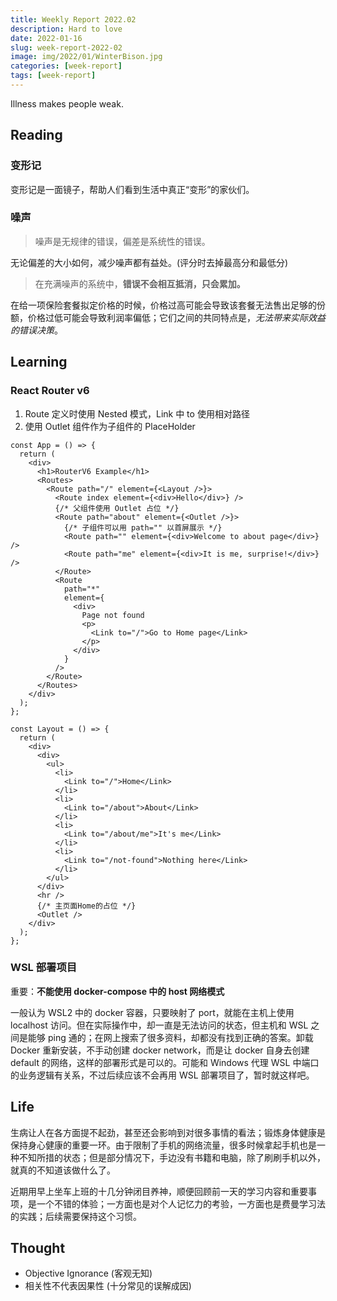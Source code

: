 ```yaml
---
title: Weekly Report 2022.02
description: Hard to love
date: 2022-01-16
slug: week-report-2022-02
image: img/2022/01/WinterBison.jpg
categories: [week-report]
tags: [week-report]
---
```


Illness makes people weak.

## Reading

### 变形记

变形记是一面镜子，帮助人们看到生活中真正“变形”的家伙们。

### 噪声

> 噪声是无规律的错误，偏差是系统性的错误。

无论偏差的大小如何，减少噪声都有益处。(评分时去掉最高分和最低分)

> 在充满噪声的系统中，**错误不会相互抵消，只会累加。**

在给一项保险套餐拟定价格的时候，价格过高可能会导致该套餐无法售出足够的份额，价格过低可能会导致利润率偏低；它们之间的共同特点是，_无法带来实际效益的错误决策_。

## Learning

### React Router v6

1. Route 定义时使用 Nested 模式，Link 中 to 使用相对路径
2. 使用 Outlet 组件作为子组件的 PlaceHolder

```tsx
const App = () => {
  return (
    <div>
      <h1>RouterV6 Example</h1>
      <Routes>
        <Route path="/" element={<Layout />}>
          <Route index element={<div>Hello</div>} />
          {/* 父组件使用 Outlet 占位 */}
          <Route path="about" element={<Outlet />}>
            {/* 子组件可以用 path="" 以首屏展示 */}
            <Route path="" element={<div>Welcome to about page</div>} />
            <Route path="me" element={<div>It is me, surprise!</div>} />
          </Route>
          <Route
            path="*"
            element={
              <div>
                Page not found
                <p>
                  <Link to="/">Go to Home page</Link>
                </p>
              </div>
            }
          />
        </Route>
      </Routes>
    </div>
  );
};

const Layout = () => {
  return (
    <div>
      <div>
        <ul>
          <li>
            <Link to="/">Home</Link>
          </li>
          <li>
            <Link to="/about">About</Link>
          </li>
          <li>
            <Link to="/about/me">It's me</Link>
          </li>
          <li>
            <Link to="/not-found">Nothing here</Link>
          </li>
        </ul>
      </div>
      <hr />
      {/* 主页面Home的占位 */}
      <Outlet />
    </div>
  );
};
```

### WSL 部署项目

重要：**不能使用 docker-compose 中的 host 网络模式**

一般认为 WSL2 中的 docker 容器，只要映射了 port，就能在主机上使用 localhost 访问。但在实际操作中，却一直是无法访问的状态，但主机和 WSL 之间是能够 ping 通的；在网上搜索了很多资料，却都没有找到正确的答案。卸载 Docker 重新安装，不手动创建 docker network，而是让 docker 自身去创建 default 的网络，这样的部署形式是可以的。可能和 Windows 代理 WSL 中端口的业务逻辑有关系，不过后续应该不会再用 WSL 部署项目了，暂时就这样吧。

## Life

生病让人在各方面提不起劲，甚至还会影响到对很多事情的看法；锻炼身体健康是保持身心健康的重要一环。由于限制了手机的网络流量，很多时候拿起手机也是一种不知所措的状态；但是部分情况下，手边没有书籍和电脑，除了刷刷手机以外，就真的不知道该做什么了。

近期用早上坐车上班的十几分钟闭目养神，顺便回顾前一天的学习内容和重要事项，是一个不错的体验；一方面也是对个人记忆力的考验，一方面也是费曼学习法的实践；后续需要保持这个习惯。

## Thought

- Objective Ignorance (客观无知)
- 相关性不代表因果性 (十分常见的误解成因)
